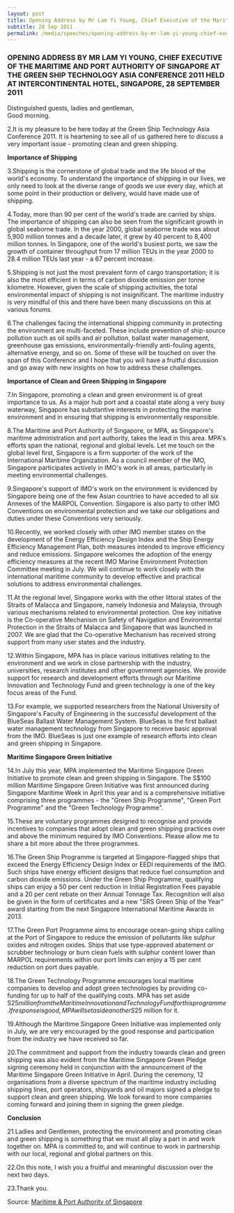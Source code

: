 ```yaml
---
layout: post
title: Opening Address by Mr Lam Yi Young, Chief Executive of the Maritime and Port Authority of Singapore at the Green Ship Technology Asia Conference 2011 held at Intercontinental Hotel, Singapore, 28 September 2011
subtitle: 28 Sep 2011
permalink: /media/speeches/opening-address-by-mr-lam-yi-young-chief-executive-of-the-maritime-and-port-authority-of-singapore-at-the-green-ship-technology-asia-conference-2011
---
```


### OPENING ADDRESS BY MR LAM YI YOUNG, CHIEF EXECUTIVE OF THE MARITIME AND PORT AUTHORITY OF SINGAPORE AT THE GREEN SHIP TECHNOLOGY ASIA CONFERENCE 2011 HELD AT INTERCONTINENTAL HOTEL, SINGAPORE, 28 SEPTEMBER 2011

Distinguished guests, ladies and gentleman,  
Good morning.

2.It is my pleasure to be here today at the Green Ship Technology Asia Conference 2011. It is heartening to see all of us gathered here to discuss a very important issue - promoting clean and green shipping.

**Importance of Shipping**

3.Shipping is the cornerstone of global trade and the life blood of the world's economy. To understand the importance of shipping in our lives, we only need to look at the diverse range of goods we use every day, which at some point in their production or delivery, would have made use of shipping.

4.Today, more than 90 per cent of the world's trade are carried by ships. The importance of shipping can also be seen from the significant growth in global seaborne trade. In the year 2000, global seaborne trade was about 5,900 million tonnes and a decade later, it grew by 40 percent to 8,400 million tonnes. In Singapore, one of the world's busiest ports, we saw the growth of container throughput from 17 million TEUs in the year 2000 to 28.4 million TEUs last year - a 67 percent increase.

5.Shipping is not just the most prevalent form of cargo transportation; it is also the most efficient in terms of carbon dioxide emission per tonne kilometre. However, given the scale of shipping activities, the total environmental impact of shipping is not insignificant. The maritime industry is very mindful of this and there have been many discussions on this at various forums.

6.The challenges facing the international shipping community in protecting the environment are multi-faceted. These include prevention of ship-source pollution such as oil spills and air pollution, ballast water management, greenhouse gas emissions, environmentally-friendly anti-fouling agents, alternative energy, and so on. Some of these will be touched on over the span of this Conference and I hope that you will have a fruitful discussion and go away with new insights on how to address these challenges.

**Importance of Clean and Green Shipping in Singapore**

7.In Singapore, promoting a clean and green environment is of great importance to us. As a major hub port and a coastal state along a very busy waterway, Singapore has substantive interests in protecting the marine environment and in ensuring that shipping is environmentally responsible.

8.The Maritime and Port Authority of Singapore, or MPA, as Singapore's maritime administration and port authority, takes the lead in this area. MPA's efforts span the national, regional and global levels. Let me touch on the global level first, Singapore is a firm supporter of the work of the International Maritime Organization. As a council member of the IMO, Singapore participates actively in IMO's work in all areas, particularly in meeting environmental challenges.

9.Singapore's support of IMO's work on the environment is evidenced by Singapore being one of the few Asian countries to have acceded to all six Annexes of the MARPOL Convention. Singapore is also party to other IMO Conventions on environmental protection and we take our obligations and duties under these Conventions very seriously.

10.Recently, we worked closely with other IMO member states on the development of the Energy Efficiency Design Index and the Ship Energy Efficiency Management Plan, both measures intended to improve efficiency and reduce emissions. Singapore welcomes the adoption of the energy efficiency measures at the recent IMO Marine Environment Protection Committee meeting in July. We will continue to work closely with the international maritime community to develop effective and practical solutions to address environmental challenges.

11.At the regional level, Singapore works with the other littoral states of the Straits of Malacca and Singapore, namely Indonesia and Malaysia, through various mechanisms related to environmental protection. One key initiative is the Co-operative Mechanism on Safety of Navigation and Environmental Protection in the Straits of Malacca and Singapore that was launched in 2007. We are glad that the Co-operative Mechanism has received strong support from many user states and the industry.

12.Within Singapore, MPA has in place various initiatives relating to the environment and we work in close partnership with the industry, universities, research institutes and other government agencies. We provide support for research and development efforts through our Maritime Innovation and Technology Fund and green technology is one of the key focus areas of the Fund.

13.For example, we supported researchers from the National University of Singapore's Faculty of Engineering in the successful development of the BlueSeas Ballast Water Management System. BlueSeas is the first ballast water management technology from Singapore to receive basic approval from the IMO. BlueSeas is just one example of research efforts into clean and green shipping in Singapore.

**Maritime Singapore Green Initiative**

14.In July this year, MPA implemented the Maritime Singapore Green Initiative to promote clean and green shipping in Singapore. The S$100 million Maritime Singapore Green Initiative was first announced during Singapore Maritime Week in April this year and is a comprehensive initiative comprising three programmes - the "Green Ship Programme", "Green Port Programme" and the "Green Technology Programme".

15.These are voluntary programmes designed to recognise and provide incentives to companies that adopt clean and green shipping practices over and above the minimum required by IMO Conventions. Please allow me to share a bit more about the three programmes.

16.The Green Ship Programme is targeted at Singapore-flagged ships that exceed the Energy Efficiency Design Index or EEDI requirements of the IMO. Such ships have energy efficient designs that reduce fuel consumption and carbon dioxide emissions. Under the Green Ship Programme, qualifying ships can enjoy a 50 per cent reduction in Initial Registration Fees payable and a 20 per cent rebate on their Annual Tonnage Tax. Recognition will also be given in the form of certificates and a new "SRS Green Ship of the Year" award starting from the next Singapore International Maritime Awards in 2013.

17.The Green Port Programme aims to encourage ocean-going ships calling at the Port of Singapore to reduce the emission of pollutants like sulphur oxides and nitrogen oxides. Ships that use type-approved abatement or scrubber technology or burn clean fuels with sulphur content lower than MARPOL requirements within our port limits can enjoy a 15 per cent reduction on port dues payable.

18.The Green Technology Programme encourages local maritime companies to develop and adopt green technologies by providing co-funding for up to half of the qualifying costs. MPA has set aside S$25 million from the Maritime Innovation and Technology Fund for this programme. If response is good, MPA will set aside another S$25 million for it.

19.Although the Maritime Singapore Green Initiative was implemented only in July, we are very encouraged by the good response and participation from the industry we have received so far.

20.The commitment and support from the industry towards clean and green shipping was also evident from the Maritime Singapore Green Pledge signing ceremony held in conjunction with the announcement of the Maritime Singapore Green Initiative in April. During the ceremony, 12 organisations from a diverse spectrum of the maritime industry including shipping lines, port operators, shipyards and oil majors signed a pledge to support clean and green shipping. We look forward to more companies coming forward and joining them in signing the green pledge.

**Conclusion**

21.Ladies and Gentlemen, protecting the environment and promoting clean and green shipping is something that we must all play a part in and work together on. MPA is committed to, and will continue to work in partnership with our local, regional and global partners on this.

22.On this note, I wish you a fruitful and meaningful discussion over the next two days. 

23.Thank you.



Source: [<a href="https://www.mpa.gov.sg/web/portal/home/media-centre/news-releases/speeches/detail/1da298ab-7e6a-439e-8d33-c19eec5aca60" target="_blank">Maritime & Port Authority of Singapore</a>](https://www.mpa.gov.sg/web/portal/home/media-centre/news-releases/speeches/detail/1da298ab-7e6a-439e-8d33-c19eec5aca60)